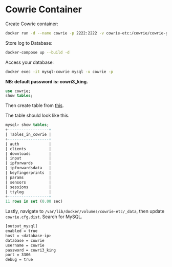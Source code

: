 # Cowrie Container

Create Cowrie container:

```bash
docker run -d --name cowrie -p 2222:2222 -v cowrie-etc:/cowrie/cowrie-git/etc -v cowrie-var:/cowrie/cowrie-git/var cowrie/cowrie:latest
```

Store log to Database:

```bash
docker-compose up --build -d
```

Access your database:

```bash
docker exec -it mysql-cowrie mysql -u cowrie -p
```

**NB: default password is: cowri3_king.**

```sql
use cowrie;
show tables;
```

Then create table from [this](docker/cowrie.sql).

The table should look like this.

```sql
mysql> show tables;
+------------------+
| Tables_in_cowrie |
+------------------+
| auth             |
| clients          |
| downloads        |
| input            |
| ipforwards       |
| ipforwardsdata   |
| keyfingerprints  |
| params           |
| sensors          |
| sessions         |
| ttylog           |
+------------------+
11 rows in set (0.00 sec)
```

Lastly, navigate to `/var/lib/docker/volumes/cowrie-etc/_data`, then update `cowrie.cfg.dist`. Search for MySQL.

```sh
[output_mysql]
enabled = true
host = <database-ip>
database = cowrie
username = cowrie
password = cowri3_king
port = 3306
debug = true
```